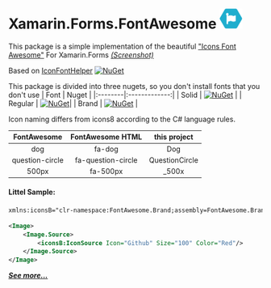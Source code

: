 # Xamarin.Forms.FontAwesome <img src="/icon.png" width="45" height="40"/>

This package is a simple implementation of the beautiful ["Icons Font Awesome"](https://fontawesome.com/icons) For Xamarin.Forms [*(Screenshot)*](https://raw.githubusercontent.com/dimonovdd/Xamarin.Forms.FontAwesome/main/SampleImages/sample.jpg)

Based on [IconFontHelper](https://github.com/dimonovdd/Xamarin.Forms.IconFontHelper) [![NuGet](https://img.shields.io/nuget/v/Xamarin.Forms.IconFontHelper?style=plastic)](https://www.nuget.org/packages/Xamarin.Forms.IconFontHelper/)

This package is divided into three nugets, so you don't install fonts that you don't use
| Font    | Nuget         |
|:--------|:-------------:|
| Solid   | [![NuGet](https://img.shields.io/nuget/v/Xamarin.Forms.FontAwesome.Solid?style=plastic)](https://www.nuget.org/packages/Xamarin.Forms.FontAwesome.Solid/)    |
| Regular | [![NuGet](https://img.shields.io/nuget/v/Xamarin.Forms.FontAwesome.Regular?style=plastic)](https://www.nuget.org/packages/Xamarin.Forms.FontAwesome.Regular/)|
| Brand   | [![NuGet](https://img.shields.io/nuget/v/Xamarin.Forms.FontAwesome.Brand?style=plastic)](https://www.nuget.org/packages/Xamarin.Forms.FontAwesome.Brand/)    | 


Icon naming differs from icons8 according to the C# language rules.

| FontAwesome    | FontAwesome  HTML | this project  |
|:--------------:|:-----------------:|:-------------:|
|dog             |fa-dog             |Dog            |
|question-circle |fa-question-circle |QuestionCircle |
|500px           |fa-500px           |_500x          |

#### Littel Sample:
```xml
xmlns:iconsB="clr-namespace:FontAwesome.Brand;assembly=FontAwesome.Brand"
```
```xml
<Image>
    <Image.Source>
        <iconsB:IconSource Icon="Github" Size="100" Color="Red"/>
    </Image.Source>
</Image>
```
[***See more...***](https://github.com/dimonovdd/Xamarin.Forms.FontAwesome/blob/main/src/FontAwesome.Sample/FontAwesome.Sample/MainPage.xaml)
